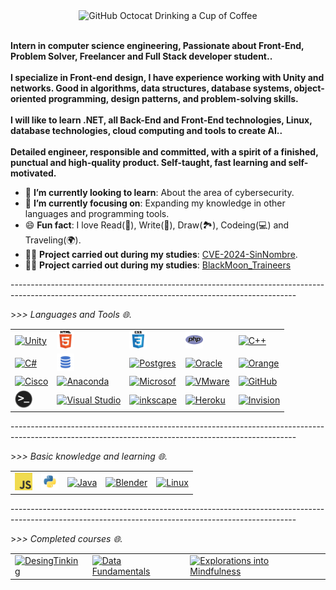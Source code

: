 <div>
    <div align=center>
        <img src="https://github.com/Anet450/Anet450/assets/92694028/521d0889-a8dd-476a-a91f-b2f1a7cd7b89" alt="GitHub Octocat Drinking a Cup of Coffee" height="200">
    </div>
    <div align=left>
        <br>
        <p>
            <strong>
               Intern in computer science engineering, Passionate about Front-End, Problem Solver, Freelancer and Full Stack developer student..<br><br>
                I specialize in Front-end design, I have experience working with Unity and networks. Good in algorithms, data structures, database systems, object-oriented programming, design patterns, and problem-solving skills.<br><br>
                I will like to learn .NET, all Back-End and Front-End technologies, Linux, database technologies, cloud computing and tools to create AI..<br><br>
                Detailed engineer, responsible and committed, with a spirit of a finished, punctual and high-quality product. Self-taught, fast learning and self-motivated.
            </strong>
        </p>
        <ul>
            <li>🌱 <b>I’m currently  looking to learn</b>: About the area of ​​cybersecurity.</li>
            <li>🎯 <b>I’m currently focusing on</b>: Expanding my knowledge in other languages ​​and programming tools.</li>
            <li>😄 <b>Fun fact</b>: I love Read(📖), Write(📝), Draw(🏞️), Codeing(💻) and Traveling(🌍).</li>
            <li>👨‍💻 <b>Project carried out during my studies</b>: <a href="https://github.com/Anet450/Proyecto-Modular-2024"> CVE-2024-SinNombre</a>.</li>
            <li>👨‍💻 <b>Project carried out during my studies</b>: <a href= "https://github.com/Anet450/BlackMoon_Trainess"> BlackMoon_Traineers</a></li>
        </ul>
    </div>
-----------------------------------------------------------------------------------------------------------------------------------------------------
<p>><em>>> Languages and Tools 🌐.</em></p>
 <table>
    <tbody>
        <tr>
            <td><a href="#"><img alt="Unity" title="Unity" height="28px"
                        src="https://github.com/Anet450/Anet450/assets/92694028/87b44282-f2bf-4a1f-b2f7-53f8651c1b3d" /></a>
            </td>
            <td><a href="#"><img alt="HTML5" title="HTML5" height="28px"
                        src="https://raw.githubusercontent.com/github/explore/80688e429a7d4ef2fca1e82350fe8e3517d3494d/topics/html/html.png" /></a>
            </td>
            <td><a href="#"><img alt="CSS3" title="CSS3" height="28px"
                        src="https://raw.githubusercontent.com/github/explore/80688e429a7d4ef2fca1e82350fe8e3517d3494d/topics/css/css.png" /></a>
            </td>
            <td><a href="#"><img alt="PHP" title="PHP" height="28px"
                        src="https://raw.githubusercontent.com/github/explore/80688e429a7d4ef2fca1e82350fe8e3517d3494d/topics/php/php.png" /></a>
            </td>
            <td><a href="#"><img alt="C++" title="C++" height="28px"
                        src="https://img.icons8.com/color/48/000000/c-plus-plus-logo.png" /></a></td>
            </td>
        </tr>
        <tr>
            <td><a href="#"><img alt="C#" title="C#" height="28px"
                        src="https://img.icons8.com/color/48/000000/c-sharp-logo.png" /></a></td>
            <td><a href="#"><img alt="SQL" title="SQL" height="28px"
                        src="https://raw.githubusercontent.com/github/explore/80688e429a7d4ef2fca1e82350fe8e3517d3494d/topics/sql/sql.png" /></a>
            </td>
            <td><a href="#"><img alt="Postgres" title="PostgresSQL" height="28px"
                        src="https://github.com/Anet450/Anet450/assets/92694028/0e13bd5b-a355-4759-af90-c9e28a482329" /></a></td>
            <td><a href="#"><img alt="Oracle" title="Oracle 11" height="28px"
                        src="https://github.com/Anet450/Anet450/assets/92694028/1e9fb39e-e932-494c-9a95-7a16d4ac7cb7" /></a></td>
            <td><a href="#"><img alt="Orange" title="Orange" height="28px"
                        src="https://github.com/Anet450/Anet450/assets/92694028/ce3b391d-42ae-48ca-87d3-1098d8f2a14c" /></a></td>
        </tr>
        <tr>
            <td><a href="#"><img alt="Cisco" title="Cisco" height="28px"
                        src="https://github.com/Anet450/Anet450/assets/92694028/dd69c098-d3fd-4cdf-82e8-d48541e5737e" /></a>
            </td>
            <td><a href="#"><img alt="Anaconda" title="Anaconda" height="28px"
                        src="https://github.com/Anet450/Anet450/assets/92694028/cfbfddd6-5951-44e0-9b24-001569c307f0" /></a>
            </td>
            <td><a href="#"><img alt="Microsof" title="office microsoft" height="28px"
                        src="https://github.com/Anet450/Anet450/assets/92694028/e5994c20-ffaa-4e7d-99a2-eb9c6e045e99" /></a></td>
            <td><a href="#"><img alt="VMware" title="VMware Workstation" height="28px"
                        src="https://github.com/Anet450/Anet450/assets/92694028/d680d3e7-321c-4ccb-bc05-db177dfdf6cb" /></a></td>
            <td><a href="#"><img alt="GitHub" title="GitHub" height="28px"
                        src="https://i.imgur.com/DZgetVv.png" /></a>
            </td>
        </tr>
        <tr>
            <td><a href="#"><img alt="Terminal" title="Terminal" height="28px"
                        src="https://raw.githubusercontent.com/github/explore/80688e429a7d4ef2fca1e82350fe8e3517d3494d/topics/terminal/terminal.png" /></a>
            </td>
            <td><a href="#"><img alt="Visual Studio" title="Visual Studio Code" height="28px"
                        src="https://img.icons8.com/fluent/48/000000/visual-studio-code-2019.png" /></a></td>
            <td><a href="#"><img alt="inkscape" title="inkscape" height="28px"
                        src="https://github.com/Anet450/Anet450/assets/92694028/6a13be5e-e969-49a6-8444-b83c27b74787" /></a></td>
            <td><a href="#"><img alt="Heroku" title="Heroku" height="28px"
                        src="https://img.icons8.com/color/48/000000/heroku.png" /></a></td>
            <td><a href="#"><img alt="Invision" title="Invision" height="28px"
                        src="https://github.com/Anet450/Anet450/assets/92694028/6338dc0e-9b09-4a40-8fb2-b93a3cf85c74" /></a></td>
        </tr>
    </tbody>
</table>
-----------------------------------------------------------------------------------------------------------------------------------------------------
    <p>><em>>> Basic knowledge and learning 🌐.</em></p>
     <table>
    <tbody>
        <tr>
            <td><a href="#"><img alt="JavaScript" title="JavaScript" height="28px"
                        src="https://raw.githubusercontent.com/github/explore/80688e429a7d4ef2fca1e82350fe8e3517d3494d/topics/javascript/javascript.png" /></a>
            </td>
            <td><a href="#"><img alt="Python" title="Python" height="28px"
                        src="https://raw.githubusercontent.com/github/explore/80688e429a7d4ef2fca1e82350fe8e3517d3494d/topics/python/python.png" /></a>
            </td>
            <td><a href="#"><img alt="Java" title="Java" height="28px"
                        src="https://img.icons8.com/color/48/000000/java-coffee-cup-logo.png" /></a></td>
            <td><a href="#"><img alt="Blender" title="Blender" height="28px"
                        src="https://github.com/Anet450/Anet450/assets/92694028/8672db1d-38be-421d-b437-cc0b7fedf880" /></a>
            </td>
            <td><a href="#"><img alt="Linux" title="Linux server" height="28px"
                        src="https://github.com/Anet450/Anet450/assets/92694028/e6ac9163-6d04-44be-859e-22539ae65878" /></a></td>
            </td>
        </tr>
    </tbody>
</table>
-----------------------------------------------------------------------------------------------------------------------------------------------------
<p>><em>>> Completed courses 🌐.</em></p>
    <table>
    <tbody>
        <tr>
            <td><a href="#"><img alt="DesingTinking" title="DesingTinking" height="40px"
                        src="https://github.com/Anet450/Anet450/assets/92694028/6c9abf00-e970-4726-ad19-85dbe103df7d" /></a>
            </td>
            <td><a href="#"><img alt="Data Fundamentals" title="Data Fundamentals" height="40px"
                        src="https://github.com/Anet450/Anet450/assets/92694028/82d25544-e867-4a53-8c36-6f845c25761e" /></a>
            </td>
            <td><a href="#"><img alt="Explorations into Mindfulness" title="Explorations into Mindfulness" height="40px"
                        src="https://github.com/Anet450/Anet450/assets/92694028/07fdff84-88a6-48a5-9370-0c8af19fe35d" /></a></td>
        </tr>
    </tbody>
</table>

